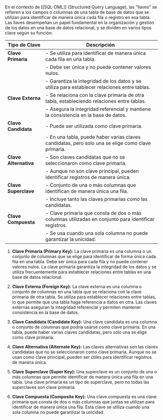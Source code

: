 En el contexto de [[SQL-DML]] (Structured Query Language), las "llaves" se refieren a los campos o columnas de una tabla de base de datos que se utilizan para identificar de manera única cada fila o registro en esa tabla. Las llaves desempeñan un papel fundamental en la organización y gestión de los datos en una base de datos relacional, y se dividen en varios tipos clave según su función:

|Tipo de Clave|Descripción|
|---|---|
|**Clave Primaria**|- Se utiliza para identificar de manera única cada fila en una tabla.|
||- Debe ser única y no puede contener valores nulos.|
||- Garantiza la integridad de los datos y se utiliza para establecer relaciones entre tablas.|
|**Clave Externa**|- Se relaciona con la clave primaria de otra tabla, estableciendo relaciones entre tablas.|
||- Asegura la integridad referencial y mantiene la consistencia en la base de datos.|
|**Clave Candidata**|- Puede ser utilizada como clave primaria.|
||- En una tabla, puede haber varias claves candidatas, pero solo una se elige como clave primaria.|
|**Clave Alternativa**|- Son claves candidatas que no se seleccionaron como clave primaria.|
||- Aunque no son clave principal, pueden identificar registros de manera única.|
|**Clave Superclave**|- Conjunto de una o más columnas que identifican de manera única una fila.|
||- Incluye tanto las claves primarias como las candidatas.|
|**Clave Compuesta**|- Clave primaria que consta de dos o más columnas utilizadas en conjunto para identificar registros.|
||- Se usa cuando una sola columna no puede garantizar la unicidad.|


1. **Clave Primaria (Primary Key):** La clave primaria es una columna o un conjunto de columnas que se elige para identificar de forma única cada fila en una tabla. Debe ser única para cada fila y no puede contener valores nulos. La clave primaria garantiza la integridad de los datos y se utiliza frecuentemente para establecer relaciones entre tablas en una base de datos relacional.
    
2. **Clave Externa (Foreign Key):** La clave externa es una columna o conjunto de columnas en una tabla que se relaciona con la clave primaria de otra tabla. Se utiliza para establecer relaciones entre tablas, lo que permite que una tabla haga referencia a datos en otra. Las claves externas aseguran la integridad referencial y permiten mantener consistencia en la base de datos.
    
3. **Clave Candidata (Candidate Key):** Una clave candidata es una columna o conjunto de columnas que podría usarse como clave primaria. En una tabla, puede haber varias claves candidatas, pero solo una se elige como clave primaria.
    
4. **Clave Alternativa (Alternate Key):** Las claves alternativas son las claves candidatas que no se seleccionaron como clave primaria. Aunque no se usan como clave principal, pueden ser útiles para identificar registros de manera única.
    
5. **Clave Superclave (Super Key):** Una superclave es un conjunto de una o más columnas que permite identificar de manera única una fila en una tabla. Una clave primaria es un tipo de superclave, pero no todas las superclaves son clave primaria.
    
6. **Clave Compuesta (Composite Key):** Una clave compuesta es una clave primaria que consta de dos o más columnas que juntas se utilizan para identificar de manera única una fila. Esta clave se utiliza cuando una sola columna no puede garantizar la unicidad.